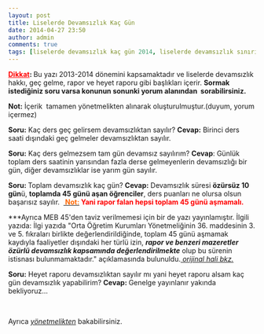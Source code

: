 ```yaml
---
layout: post
title: Liselerde Devamsızlık Kaç Gün
date: 2014-04-27 23:50
author: admin
comments: true
tags: [liselerde devamsızlık kaç gün 2014, liselerde devamsızlık sınırı, liselerde raporlu devamsızlık hakkı kaç gün, Son Konular]
---
```

<strong><span style="text-decoration: underline; color: #ff0000;">Dikkat</span>: </strong>Bu yazı 2013-2014 dönemini kapsamaktadır ve liselerde devamsızlık hakkı, geç gelme, rapor ve heyet raporu gibi başlıkları içerir. <strong>Sormak istediğiniz soru varsa konunun sonunki yorum alanından  sorabilirsiniz.</strong>

<strong>Not:</strong> İçerik  tamamen yönetmelikten alınarak oluşturulmuştur.(duyum, yorum içermez)

<strong>Soru:</strong> Kaç ders geç gelirsem devamsızlıktan sayılır?
<strong>Cevap:</strong> Birinci ders saati dışındaki geç gelmeler devamsızlıktan sayılır.

<strong>Soru:</strong> Kaç ders gelmezsem tam gün devamsız sayılırım?
<strong>Cevap</strong>: Günlük toplam ders saatinin yarısından fazla derse gelmeyenlerin devamsızlığı bir gün, diğer devamsızlıklar ise yarım gün sayılır.

<strong>Soru: </strong>Toplam devamsızlık kaç gün?
<strong>Cevap:</strong> Devamsızlık süresi <strong>özürsüz 10 gün</strong>ü, <strong>toplamda 45 günü aşan öğrenciler</strong>, ders puanları ne olursa olsun başarısız sayılır.  <span style="text-decoration: underline;"><span style="color: #ff6600;"><strong> Not:</strong></span></span><strong> <span style="color: #ff0000;">Yani rapor falan hepsi toplam 45 günü aşmamalı.</span></strong>

***Ayrıca MEB 45'den taviz verilmemesi için bir de yazı yayınlamıştır. İlgili yazıda: İlgi yazıda "Orta Öğretim Kurumları Yönetmeliğinin 36. maddesinin 3. ve 5. fıkraları birlikte değerlendirildiğinde, toplam 45 günü aşmamak kaydıyla faaliyetler dışındaki her türlü izin, <em><strong>rapor ve benzeri mazeretler özürlü devamsızlık kapsamında değerlendirilmekte</strong> </em>olup bu sürenin istisnası bulunmamaktadır." açıklamasında bulunuldu.<a href="http://egitimvaktim.com/dosyalar/2014/04/45.gun_.jpg" target="_blank"><em> orijinal hali bkz.</em></a>

<strong>Soru:</strong> Heyet raporu devamsızlıktan sayılır mı yani heyet raporu alsam kaç gün devamsızlık yapabilirim?
<strong>Cevap: </strong>Genelge yayınlanır yakında bekliyoruz...

&nbsp;

Ayrıca <a href="http://www.resmigazete.gov.tr/eskiler/2013/09/20130907-4.htm" target="_blank"><em>yönetmelikten</em></a> bakabilirsiniz.
